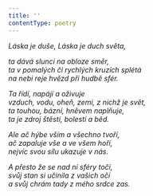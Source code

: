 ```yaml
---
title: ''
contentType: poetry
---
```


<section>

_Láska je duše, Láska je duch světa,_

_ta dává slunci na obloze směr,  
ta v pomalých či rychlých kruzích splétá  
na nebi reje hvězd při hudbě sfér._

</section>

<section>

_Ta řídí, napájí a oživuje  
vzduch, vodu, oheň, zemi, z nichž je svět,  
ta touhou, bázní, hněvem naplňuje,  
ta je zdroj štěstí, bolestí a běd._

</section>

<section>

_Ale ač hýbe vším a všechno tvoří,  
ač zapaluje vše a ve všem hoří,  
nejvíc svou sílu ukazuje v nás._

</section>

<section>

_A přesto že se nad ní sféry točí,  
svůj stan si učinila z vašich očí  
a svůj chrám tady z mého srdce zas._

</section>
